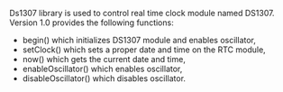 Ds1307 library is used to control real time clock module named DS1307. Version 1.0 provides the following functions:

- begin() which initializes DS1307 module and enables oscillator,
- setClock() which sets a proper date and time on the RTC module,
- now() which gets the current date and time,
- enableOscillator() which enables oscillator,
- disableOscillator() which disables oscillator.
